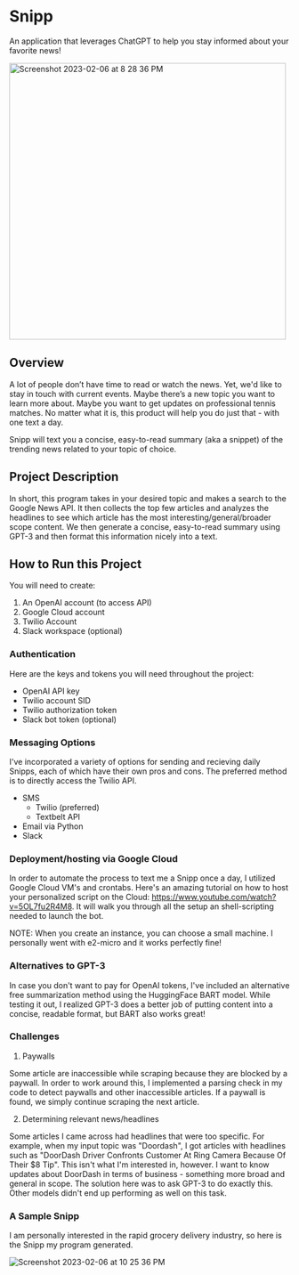 # Snipp
An application that leverages ChatGPT to help you stay informed about your favorite news!

<img width="497" alt="Screenshot 2023-02-06 at 8 28 36 PM" src="https://user-images.githubusercontent.com/110851085/217148742-2ec7ff89-5bdd-4c79-a155-22bb048fa2e6.png">

## Overview

A lot of people don’t have time to read or watch the news. Yet, we'd like to stay in touch with current events. Maybe there’s a new topic you want to learn more about. Maybe you want to get updates on professional tennis matches. No matter what it is, this product will help you do just that - with one text a day.

Snipp will text you a concise, easy-to-read summary (aka a snippet) of the trending news related to your topic of choice. 

## Project Description

In short, this program takes in your desired topic and makes a search to the Google News API. It then collects the top few articles and analyzes the headlines to see which article has the most interesting/general/broader scope content. We then generate a concise, easy-to-read summary using GPT-3 and then format this information nicely into a text.

## How to Run this Project

You will need to create:
1. An OpenAI account (to access API)
2. Google Cloud account
3. Twilio Account
4. Slack workspace (optional)

### Authentication

Here are the keys and tokens you will need throughout the project:
- OpenAI API key
- Twilio account SID
- Twilio authorization token
- Slack bot token (optional)

### Messaging Options

I've incorporated a variety of options for sending and recieving daily Snipps, each of which have their own pros and cons. The preferred method is to directly access the Twilio API.

- SMS
  - Twilio (preferred)
  - Textbelt API
- Email via Python
- Slack

### Deployment/hosting via Google Cloud

In order to automate the process to text me a Snipp once a day, I utilized Google Cloud VM's and crontabs. Here's an amazing tutorial on how to host your personalized script on the Cloud: https://www.youtube.com/watch?v=5OL7fu2R4M8. It will walk you through all the setup an shell-scripting needed to launch the bot.

NOTE: When you create an instance, you can choose a small machine. I personally went with e2-micro and it works perfectly fine!

### Alternatives to GPT-3

In case you don't want to pay for OpenAI tokens, I've included an alternative free summarization method using the HuggingFace BART model. While testing it out, I realized GPT-3 does a better job of putting content into a concise, readable format, but BART also works great!

### Challenges

1. Paywalls

Some article are inaccessible while scraping because they are blocked by a paywall. In order to work around this, I implemented a parsing check in my code to detect paywalls and other inaccessible articles. If a paywall is found, we simply continue scraping the next article.

2. Determining relevant news/headlines

Some articles I came across had headlines that were too specific. For example, when my input topic was "Doordash", I got articles with headlines such as "DoorDash Driver Confronts Customer At Ring Camera Because Of Their $8 Tip". This isn't what I'm interested in, however. I want to know updates about DoorDash in terms of business - something more broad and general in scope. The solution here was to ask GPT-3 to do exactly this. Other models didn't end up performing as well on this task.

### A Sample Snipp

I am personally interested in the rapid grocery delivery industry, so here is the Snipp my program generated.

![Screenshot 2023-02-06 at 10 25 36 PM](https://user-images.githubusercontent.com/110851085/217165306-56e5aef8-f166-4cc3-98f9-3dd38e27afff.jpeg)
